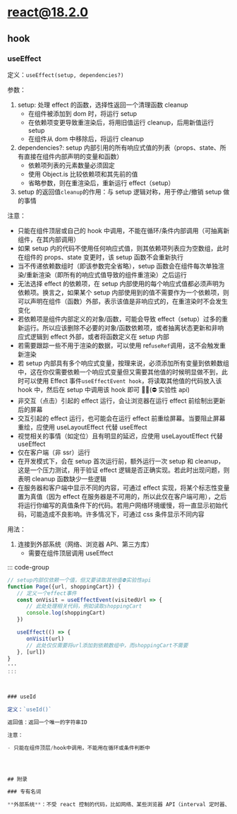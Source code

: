 # react@18.2.0

## hook

### useEffect

定义：`useEffect(setup, dependencies?)`

参数：

1. setup: 处理 effect 的函数，选择性返回一个清理函数 cleanup
   - 在组件被添加到 dom 时，将运行 setup
   - 在依赖项变更导致重渲染后，将用旧值运行 cleanup，后用新值运行 setup
   - 在组件从 dom 中移除后，将运行 cleanup
2. dependencies?: setup 内部引用的所有响应式值的列表（props、state、所有直接在组件内部声明的变量和函数）
   - 依赖项列表的元素数量必须固定
   - 使用 Object.is 比较依赖项和其先前的值
   - 省略参数，则在重渲染后，重新运行 effect（setup）
3. setup 的返回值`cleanup`的作用：与 setup 逻辑对称，用于停止/撤销 setup 做的事情

注意：

- 只能在组件顶层或自己的 hook 中调用，不能在循环/条件内部调用（可抽离新组件，在其内部调用）
- 如果 setup 内的代码不使用任何响应式值，则其依赖项列表应为空数组，此时在组件的 props、state 变更时，该 setup 函数不会重新执行
- 当不传递依赖数组时（即该参数完全省略），setup 函数会在组件每次单独渲染/重新渲染（即所有的响应式值导致的组件重渲染）之后运行
- 无法选择 effect 的依赖项，在 setup 内部使用的每个响应式值都必须声明为依赖项。换言之，如果某个 setup 内部使用到的值不需要作为一个依赖项，则可以声明在组件（函数）外部，表示该值是非响应式的，在重渲染时不会发生变化
- 若依赖项是组件内部定义的对象/函数，可能会导致 effect（setup）过多的重新运行。所以应该删除不必要的对象/函数依赖项，或者抽离状态更新和非响应式逻辑到 effect 外部，或者将函数定义在 setup 内部
- 若需要跟踪一些不用于渲染的数据，可以使用 ref`useRef`调用，这不会触发重新渲染
- 若 setup 内部具有多个响应式变量，按理来说，必须添加所有变量到依赖数组中，这在你仅需要依赖一个响应式变量但又需要其他值的时候明显做不到，此时可以使用 Effect 事件`useEffectEvent hook`，将读取其他值的代码放入该 hook 中，然后在 setup 中调用该 hook 即可 📕📕(⛔ 实验性 api)
- 非交互（点击）引起的 effect 运行，会让浏览器在运行 effect 前绘制出更新后的屏幕
- 交互引起的 effect 运行，也可能会在运行 effect 前重绘屏幕。当要阻止屏幕重绘，应使用 useLayoutEffect 代替 useEffect
- 视觉相关的事情（如定位）且有明显的延迟，应使用 useLayoutEffect 代替 useEffect
- 仅在客户端（非 ssr）运行
- 在开发模式下，会在 setup 首次运行前，额外运行一次 setup 和 cleanup，这是一个压力测试，用于验证 effect 逻辑是否正确实现。若此时出现问题，则表明 cleanup 函数缺少一些逻辑
- 在服务器和客户端中显示不同的内容，可通过 effect 实现，将某个标志性变量置为真值（因为 effect 在服务器是不可用的，所以此仅在客户端可用），之后将运行你编写的真值条件下的代码。若用户网络环境缓慢，将一直显示初始代码，可能造成不良影响。许多情况下，可通过 css 条件显示不同内容

用法：

1. 连接到外部系统（网络、浏览器 API、第三方库）
   - 需要在组件顶层调用 useEffect

::: code-group

```javascript [setup内部仅依赖一个值]
// setup内部仅依赖一个值，但又要读取其他值⛔实验性api
function Page({url, shoppingCart}) {
   // 定义一个effect事件
   const onVisit = useEffectEvent(visitedUrl => {
      // 此处处理相关代码，例如读取shoppingCart
      console.log(shoppingCart)
   })

   useEffect(() => {
      onVisit(url)
      // 此处仅仅需要将url添加到依赖数组中，而shoppingCart不需要
   }, [url])
}
···
:::



### useId

定义：`useId()`

返回值：返回一个唯一的字符串ID

注意：

- 只能在组件顶层/hook中调用，不能用在循环或条件判断中




## 附录

### 专有名词

**外部系统**：不受 react 控制的代码，比如网络、某些浏览器 API（interval 定时器、eventListener 侦听器）、第三方库
```
